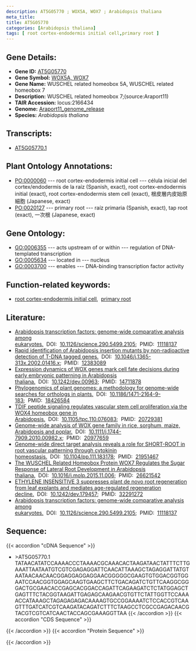 ```yaml
---
description: AT5G05770 ; WOX5A, WOX7 ; Arabidopsis thaliana
meta_title:
title: AT5G05770
categories: [Arabidopsis thaliana]
tags: [ root cortex-endodermis initial cell,primary root ]
---
```


## Gene Details:
- **Gene ID:** [AT5G05770](https://www.arabidopsis.org/locus?name=AT5G05770)
- **Gene Symbol:** <u>WOX5A, WOX7</u>
- **Gene Name:** WUSCHEL related homeobox 5A, WUSCHEL related homeobox 7
- **Description:**   WUSCHEL related homeobox 7;(source:Araport11)
- **TAIR Accession:** locus:2166434
- **Genome:** [Araport11_genome_release](https://www.arabidopsis.org/download/list?dir=Genes%2FAraport11_genome_release)
- **Species:** *Arabidopsis thaliana*

## Transcripts:
   -  [AT5G05770.1](https://www.arabidopsis.org/gene?name=AT5G05770.1)
## Plant Ontology Annotations:
   - [PO:0000060](https://browser.planteome.org/amigo/term/PO:0000060)&nbsp;---&nbsp;root cortex-endodermis initial cell&nbsp;---&nbsp;célula inicial del cortex/endodermis de la raíz (Spanish, exact), root cortex-endodermis initial (exact), root cortex-endodermis stem cell (exact), 根皮層内皮始原細胞 (Japanese, exact)
   - [PO:0020127](https://browser.planteome.org/amigo/term/PO:0020127)&nbsp;---&nbsp;primary root&nbsp;---&nbsp;raíz primaria (Spanish, exact), tap root (exact), 一次根 (Japanese, exact)
## Gene Ontology:
   - [GO:0006355](https://amigo.geneontology.org/amigo/term/GO:0006355)&nbsp;---&nbsp;acts upstream of or within&nbsp;---&nbsp;regulation of DNA-templated transcription
   - [GO:0005634](https://amigo.geneontology.org/amigo/term/GO:0005634)&nbsp;---&nbsp;located in&nbsp;---&nbsp;nucleus
   - [GO:0003700](https://amigo.geneontology.org/amigo/term/GO:0003700)&nbsp;---&nbsp;enables&nbsp;---&nbsp;DNA-binding transcription factor activity
## Function-related keywords:
   - [root cortex-endodermis initial cell](/tags/root-cortex-endodermis-initial-cell/),&nbsp;&nbsp;[primary root](/tags/primary-root/)
## Literature:
   - [Arabidopsis transcription factors: genome-wide comparative analysis among  eukaryotes.](https://www.doi.org/10.1126/science.290.5499.2105)&nbsp;&nbsp;DOI:&nbsp;&nbsp;[10.1126/science.290.5499.2105](https://www.doi.org/10.1126/science.290.5499.2105);&nbsp;&nbsp;PMID:&nbsp;&nbsp;[11118137](https://pubmed.ncbi.nlm.nih.gov/11118137/)
   - [Rapid identification of Arabidopsis insertion mutants by non-radioactive  detection of T-DNA tagged genes.](https://www.doi.org/10.1046/j.1365-313x.2002.01416.x)&nbsp;&nbsp;DOI:&nbsp;&nbsp;[10.1046/j.1365-313x.2002.01416.x](https://www.doi.org/10.1046/j.1365-313x.2002.01416.x);&nbsp;&nbsp;PMID:&nbsp;&nbsp;[12383089](https://pubmed.ncbi.nlm.nih.gov/12383089/)
   - [Expression dynamics of WOX genes mark cell fate decisions during early embryonic  patterning in Arabidopsis thaliana.](https://www.doi.org/10.1242/dev.00963)&nbsp;&nbsp;DOI:&nbsp;&nbsp;[10.1242/dev.00963](https://www.doi.org/10.1242/dev.00963);&nbsp;&nbsp;PMID:&nbsp;&nbsp;[14711878](https://pubmed.ncbi.nlm.nih.gov/14711878/)
   - [Phylogenomics of plant genomes: a methodology for genome-wide searches for  orthologs in plants.](https://www.doi.org/10.1186/1471-2164-9-183)&nbsp;&nbsp;DOI:&nbsp;&nbsp;[10.1186/1471-2164-9-183](https://www.doi.org/10.1186/1471-2164-9-183);&nbsp;&nbsp;PMID:&nbsp;&nbsp;[18426584](https://pubmed.ncbi.nlm.nih.gov/18426584/)
   - [TDIF peptide signaling regulates vascular stem cell proliferation via the WOX4  homeobox gene in Arabidopsis.](https://www.doi.org/10.1105/tpc.110.076083)&nbsp;&nbsp;DOI:&nbsp;&nbsp;[10.1105/tpc.110.076083](https://www.doi.org/10.1105/tpc.110.076083);&nbsp;&nbsp;PMID:&nbsp;&nbsp;[20729381](https://pubmed.ncbi.nlm.nih.gov/20729381/)
   - [Genome-wide analysis of WOX gene family in rice, sorghum, maize, Arabidopsis and  poplar.](https://www.doi.org/10.1111/j.1744-7909.2010.00982.x)&nbsp;&nbsp;DOI:&nbsp;&nbsp;[10.1111/j.1744-7909.2010.00982.x](https://www.doi.org/10.1111/j.1744-7909.2010.00982.x);&nbsp;&nbsp;PMID:&nbsp;&nbsp;[20977659](https://pubmed.ncbi.nlm.nih.gov/20977659/)
   - [Genome-wide direct target analysis reveals a role for SHORT-ROOT in root vascular  patterning through cytokinin homeostasis.](https://www.doi.org/10.1104/pp.111.183178)&nbsp;&nbsp;DOI:&nbsp;&nbsp;[10.1104/pp.111.183178](https://www.doi.org/10.1104/pp.111.183178);&nbsp;&nbsp;PMID:&nbsp;&nbsp;[21951467](https://pubmed.ncbi.nlm.nih.gov/21951467/)
   - [The WUSCHEL Related Homeobox Protein WOX7 Regulates the Sugar Response of Lateral  Root Development in Arabidopsis thaliana.](https://www.doi.org/10.1016/j.molp.2015.11.006)&nbsp;&nbsp;DOI:&nbsp;&nbsp;[10.1016/j.molp.2015.11.006](https://www.doi.org/10.1016/j.molp.2015.11.006);&nbsp;&nbsp;PMID:&nbsp;&nbsp;[26621542](https://pubmed.ncbi.nlm.nih.gov/26621542/)
   - [ETHYLENE INSENSITIVE 3 suppresses plant de novo root regeneration from leaf  explants and mediates age-regulated regeneration decline.](https://www.doi.org/10.1242/dev.179457)&nbsp;&nbsp;DOI:&nbsp;&nbsp;[10.1242/dev.179457](https://www.doi.org/10.1242/dev.179457);&nbsp;&nbsp;PMID:&nbsp;&nbsp;[32291272](https://pubmed.ncbi.nlm.nih.gov/32291272/)
   - [Arabidopsis transcription factors: genome-wide comparative analysis among  eukaryotes.](https://www.doi.org/10.1126/science.290.5499.2105)&nbsp;&nbsp;DOI:&nbsp;&nbsp;[10.1126/science.290.5499.2105](https://www.doi.org/10.1126/science.290.5499.2105);&nbsp;&nbsp;PMID:&nbsp;&nbsp;[11118137](https://pubmed.ncbi.nlm.nih.gov/11118137/)
## Sequence:
{{< accordion "cDNA Sequence" >}}
- \>AT5G05770.1
TATAACATATCCAAAACCCTAAAACGCAAACACTAAGATAACTATTTCTTGAAATTAATAATGTCGTCGAGAGGATTCAACATTAAAGCTAGAGGATTATGTAATAACAACAACGGAGGAGGAGGAACGGGGGCGAAGTGTGGACGGTGGAATCCAACGGTGGAGCAAGTGAAGCTTCTGACAGATCTGTTCAAGGCGGGACTGCGAACACCGAGCACGGACCAGATTCAGAAGATCTCTATGGAGCTGAGTTTCTACGGTAAGATTGAGAGCAAGAACGTGTTCTATTGGTTCCAAAACCATAAAGCTAGAGAGAGACAAAAGTGCCGGAAAATCTCCACCGTCAAGTTTGATCATCGTCAAGATACAGATCTTTCTAAGCCTCGCCGAGACAACGTACGTCGTCATCAACTACCAGCGAAAGGTTAA
{{< /accordion >}}
{{< accordion "CDS Sequence" >}}

{{< /accordion >}}
{{< accordion "Protein Sequence" >}}

{{< /accordion >}}
